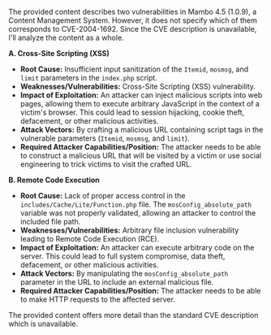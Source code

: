 The provided content describes two vulnerabilities in Mambo 4.5 (1.0.9), a Content Management System. However, it does not specify which of them corresponds to CVE-2004-1692. Since the CVE description is unavailable, I'll analyze the content as a whole.

**A. Cross-Site Scripting (XSS)**

*   **Root Cause:** Insufficient input sanitization of the `Itemid`, `mosmsg`, and `limit` parameters in the `index.php` script.
*   **Weaknesses/Vulnerabilities:** Cross-Site Scripting (XSS) vulnerability.
*   **Impact of Exploitation:** An attacker can inject malicious scripts into web pages, allowing them to execute arbitrary JavaScript in the context of a victim's browser. This could lead to session hijacking, cookie theft, defacement, or other malicious activities.
*   **Attack Vectors:**  By crafting a malicious URL containing script tags in the vulnerable parameters (`Itemid`, `mosmsg`, and `limit`).
*   **Required Attacker Capabilities/Position:** The attacker needs to be able to construct a malicious URL that will be visited by a victim or use social engineering to trick victims to visit the crafted URL.

**B. Remote Code Execution**

*   **Root Cause:** Lack of proper access control in the `includes/Cache/Lite/Function.php` file. The `mosConfig_absolute_path` variable was not properly validated, allowing an attacker to control the included file path.
*  **Weaknesses/Vulnerabilities:** Arbitrary file inclusion vulnerability leading to Remote Code Execution (RCE).
*   **Impact of Exploitation:** An attacker can execute arbitrary code on the server. This could lead to full system compromise, data theft, defacement, or other malicious activities.
*   **Attack Vectors:**  By manipulating the `mosConfig_absolute_path` parameter in the URL to include an external malicious file.
*   **Required Attacker Capabilities/Position:** The attacker needs to be able to make HTTP requests to the affected server.

The provided content offers more detail than the standard CVE description which is unavailable.